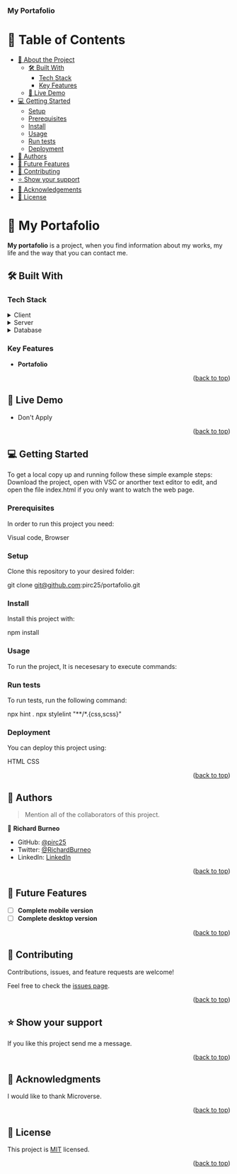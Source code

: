 <a name="readme-top"></a>


  <h3><b>My Portafolio</b></h3>

</div>

<!-- TABLE OF CONTENTS -->

# 📗 Table of Contents

- [📖 About the Project](#about-project)
  - [🛠 Built With](#built-with)
    - [Tech Stack](#tech-stack)
    - [Key Features](#key-features)
  - [🚀 Live Demo](#live-demo)
- [💻 Getting Started](#getting-started)
  - [Setup](#setup)
  - [Prerequisites](#prerequisites)
  - [Install](#install)
  - [Usage](#usage)
  - [Run tests](#run-tests)
  - [Deployment](#triangular_flag_on_post-deployment)
- [👥 Authors](#authors)
- [🔭 Future Features](#future-features)
- [🤝 Contributing](#contributing)
- [⭐️ Show your support](#support)
- [🙏 Acknowledgements](#acknowledgements)
- [📝 License](#license)


# 📖 My Portafolio <a name="about-project"></a>


**My portafolio** is a project, when you find information about my works, my life and the way that you can contact me.

## 🛠 Built With <a name="built-with"></a>

### Tech Stack <a name="tech-stack"></a>


<details>
  <summary>Client</summary>
  <ul>
    <li>HTML</li>
    <li>CSS</li>
  </ul>
</details>

<details>
  <summary>Server</summary>
  <ul>
    <li>dont Apply</li>
  </ul>
</details>

<details>
<summary>Database</summary>
  <ul>
    <li>dont Apply</li>
  </ul>
</details>

### Key Features <a name="key-features"></a>


- **Portafolio**

<p align="right">(<a href="#readme-top">back to top</a>)</p>

## 🚀 Live Demo <a name="live-demo"></a>

- Don't Apply

<p align="right">(<a href="#readme-top">back to top</a>)</p>


## 💻 Getting Started <a name="getting-started"></a>

To get a local copy up and running follow these simple example steps:
Download the project, open with VSC or anorther text editor to edit, and open the file index.html if you only want to watch the web page.
### Prerequisites

In order to run this project you need:

Visual code, Browser

### Setup

Clone this repository to your desired folder:

git clone git@github.com:pirc25/portafolio.git

### Install

Install this project with:

npm install

### Usage

To run the project, It is necesesary to execute commands:


### Run tests

To run tests, run the following command:

 npx hint .
 npx stylelint "**/*.{css,scss}"

### Deployment

You can deploy this project using:

HTML
CSS

<p align="right">(<a href="#readme-top">back to top</a>)</p>


## 👥 Authors <a name="authors"></a>

> Mention all of the collaborators of this project.

👤 **Richard Burneo**

- GitHub: [@pirc25](https://github.com/pirc25)
- Twitter: [@RichardBurneo](https://twitter.com/RichardBurneo)
- LinkedIn: [LinkedIn](https://www.linkedin.com/in/richard-burneo-aguilera-1277aa203/)

<p align="right">(<a href="#readme-top">back to top</a>)</p>

## 🔭 Future Features <a name="future-features"></a>

- [ ] **Complete mobile version**
- [ ] **Complete desktop version**

<p align="right">(<a href="#readme-top">back to top</a>)</p>


## 🤝 Contributing <a name="contributing"></a>

Contributions, issues, and feature requests are welcome!

Feel free to check the [issues page](../../issues/).

<p align="right">(<a href="#readme-top">back to top</a>)</p>


## ⭐️ Show your support <a name="support"></a>

If you like this project send me a message.

<p align="right">(<a href="#readme-top">back to top</a>)</p>


## 🙏 Acknowledgments <a name="acknowledgements"></a>


I would like to thank Microverse.

<p align="right">(<a href="#readme-top">back to top</a>)</p>

## 📝 License <a name="license"></a>

This project is [MIT](./LICENSE) licensed.


<p align="right">(<a href="#readme-top">back to top</a>)</p>
